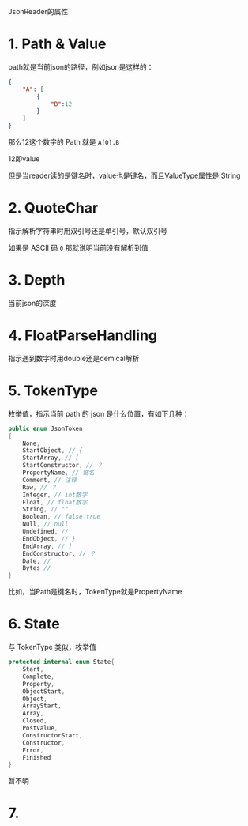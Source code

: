 JsonReader的属性



# 1. Path & Value

path就是当前json的路径，例如json是这样的：

``` JSON
{
    "A": [
        {
            "B":12
        }
    ]
}
```

那么12这个数字的 Path 就是 `A[0].B`

12即value

但是当reader读的是键名时，value也是键名，而且ValueType属性是 String

# 2. QuoteChar

指示解析字符串时用双引号还是单引号，默认双引号

如果是 ASCII 码 `0` 那就说明当前没有解析到值

# 3. Depth

当前json的深度

# 4. FloatParseHandling

指示遇到数字时用double还是demical解析

# 5. TokenType

枚举值，指示当前 path 的 json 是什么位置，有如下几种：

``` C#
public enum JsonToken
{
    None,
    StartObject, // {
    StartArray, // [
    StartConstructor, // ？
    PropertyName, // 键名
    Comment, // 注释
    Raw, // ？
    Integer, // int数字
    Float, // float数字
    String, // ""
    Boolean, // false true
    Null, // null
    Undefined, // 
    EndObject, // }
    EndArray, // ]
    EndConstructor, // ？
    Date, //
    Bytes // 
}
```

比如，当Path是键名时，TokenType就是PropertyName

# 6. State

与 TokenType 类似，枚举值

``` C#
protected internal enum State{
    Start,
    Complete,
    Property,
    ObjectStart,
    Object,
    ArrayStart,
    Array,
    Closed,
    PostValue,
    ConstructorStart,
    Constructor,
    Error,
    Finished
}
```

暂不明

# 7. 